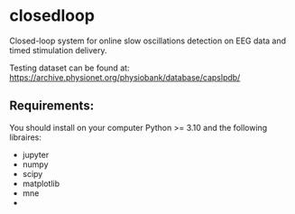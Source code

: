 # closedloop
Closed-loop system for online slow oscillations detection on EEG data and timed stimulation delivery.

Testing dataset can be found at: https://archive.physionet.org/physiobank/database/capslpdb/

## Requirements:
You should install on your computer Python >= 3.10 and the following libraires:
- jupyter
- numpy
- scipy
- matplotlib
- mne
- 
